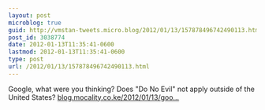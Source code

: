 ```yaml
---
layout: post
microblog: true
guid: http://vmstan-tweets.micro.blog/2012/01/13/157878496742490113.html
post_id: 3038774
date: 2012-01-13T11:35:41-0600
lastmod: 2012-01-13T11:35:41-0600
type: post
url: /2012/01/13/157878496742490113.html
---
```

Google, what were you thinking? Does "Do No Evil" not apply outside of the United States? <a href="http://blog.mocality.co.ke/2012/01/13/google-what-were-you-thinking/">blog.mocality.co.ke/2012/01/13/goo…</a>
